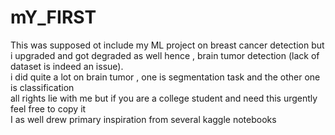 # mY_FIRST
This was supposed ot include my ML project on breast cancer detection but i upgraded and got degraded as well hence , brain tumor detection (lack of dataset is indeed an issue).
<br>
i did quite a lot on brain tumor , one is segmentation task and the other one is classification <br>
all rights lie with me but if you are a college student and need this urgently feel free to copy it <br>
I as well drew primary inspiration from several kaggle notebooks

